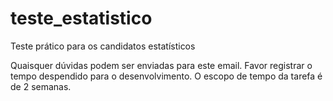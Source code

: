 # teste_estatistico
Teste prático para os candidatos estatísticos




Quaisquer dúvidas podem ser enviadas para este email. Favor registrar o tempo despendido para o desenvolvimento. O escopo de tempo da tarefa é de 2 semanas.
